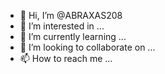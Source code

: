 - 👋 Hi, I’m @ABRAXAS208
- 👀 I’m interested in ...
- 🌱 I’m currently learning ...
- 💞️ I’m looking to collaborate on ...
- 📫 How to reach me ...




